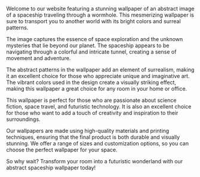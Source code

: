 <!--
Write me content for website with wallpaper "An abstract image of a spaceship traveling through a wormhole, with bright colors and surreal patterns."
-->

<!--font:Poppins.-->

Welcome to our website featuring a stunning wallpaper of an abstract image of a spaceship traveling through a wormhole. This mesmerizing wallpaper is sure to transport you to another world with its bright colors and surreal patterns.

The image captures the essence of space exploration and the unknown mysteries that lie beyond our planet. The spaceship appears to be navigating through a colorful and intricate tunnel, creating a sense of movement and adventure.

The abstract patterns in the wallpaper add an element of surrealism, making it an excellent choice for those who appreciate unique and imaginative art. The vibrant colors used in the design create a visually striking effect, making this wallpaper a great choice for any room in your home or office.

This wallpaper is perfect for those who are passionate about science fiction, space travel, and futuristic technology. It is also an excellent choice for those who want to add a touch of creativity and inspiration to their surroundings.

Our wallpapers are made using high-quality materials and printing techniques, ensuring that the final product is both durable and visually stunning. We offer a range of sizes and customization options, so you can choose the perfect wallpaper for your space.

So why wait? Transform your room into a futuristic wonderland with our abstract spaceship wallpaper today!
